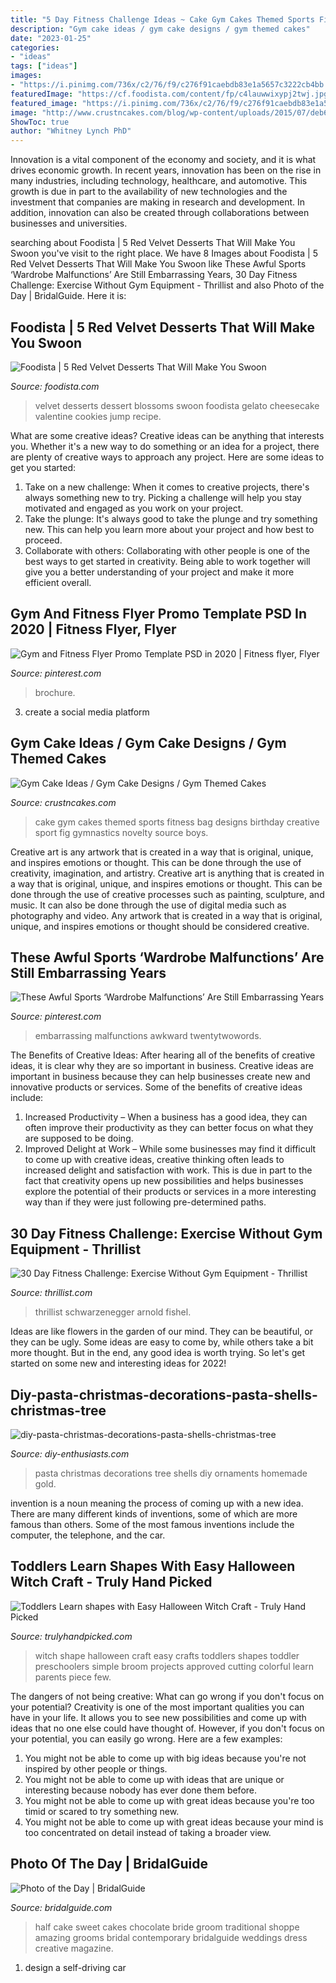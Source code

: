```yaml
---
title: "5 Day Fitness Challenge Ideas ~ Cake Gym Cakes Themed Sports Fitness Bag Designs Birthday Creative Sport Fig Gymnastics Novelty Source Boys"
description: "Gym cake ideas / gym cake designs / gym themed cakes"
date: "2023-01-25"
categories:
- "ideas"
tags: ["ideas"]
images:
- "https://i.pinimg.com/736x/c2/76/f9/c276f91caebdb83e1a5657c3222cb4bb.jpg"
featuredImage: "https://cf.foodista.com/content/fp/c4lauwwixypj2twj.jpg"
featured_image: "https://i.pinimg.com/736x/c2/76/f9/c276f91caebdb83e1a5657c3222cb4bb.jpg"
image: "http://www.crustncakes.com/blog/wp-content/uploads/2015/07/deb6931068f9c73baced91cb3de43cd7.jpg"
ShowToc: true
author: "Whitney Lynch PhD"
---
```



Innovation is a vital component of the economy and society, and it is what drives economic growth. In recent years, innovation has been on the rise in many industries, including technology, healthcare, and automotive. This growth is due in part to the availability of new technologies and the investment that companies are making in research and development. In addition, innovation can also be created through collaborations between businesses and universities.

	

		
searching about Foodista | 5 Red Velvet Desserts That Will Make You Swoon you've visit to the right place. We have 8 Images about Foodista | 5 Red Velvet Desserts That Will Make You Swoon like These Awful Sports ‘Wardrobe Malfunctions’ Are Still Embarrassing Years, 30 Day Fitness Challenge: Exercise Without Gym Equipment - Thrillist and also Photo of the Day | BridalGuide. Here it is:
		
    
## Foodista | 5 Red Velvet Desserts That Will Make You Swoon

<img loading=lazy src="https://cf.foodista.com/content/fp/c4lauwwixypj2twj.jpg" onerror="this.onerror=null;this.src='https://tse4.mm.bing.net/th?id=OIP.ZHmb8QmyHo478TX8bX3pNwHaLH&amp;pid=15.1';" alt="Foodista | 5 Red Velvet Desserts That Will Make You Swoon">

_Source: foodista.com_

>velvet desserts dessert blossoms swoon foodista gelato cheesecake valentine cookies jump recipe. 

	

What are some creative ideas?
Creative ideas can be anything that interests you. Whether it's a new way to do something or an idea for a project, there are plenty of creative ways to approach any project. Here are some ideas to get you started: 
1. Take on a new challenge: When it comes to creative projects, there's always something new to try. Picking a challenge will help you stay motivated and engaged as you work on your project. 
2. Take the plunge: It's always good to take the plunge and try something new. This can help you learn more about your project and how best to proceed. 
3. Collaborate with others: Collaborating with other people is one of the best ways to get started in creativity. Being able to work together will give you a better understanding of your project and make it more efficient overall.

    
## Gym And Fitness Flyer Promo Template PSD In 2020 | Fitness Flyer, Flyer

<img loading=lazy src="https://i.pinimg.com/736x/c2/76/f9/c276f91caebdb83e1a5657c3222cb4bb.jpg" onerror="this.onerror=null;this.src='https://tse3.mm.bing.net/th?id=OIP.U1H2wniOjMx7haP36tbPWQHaKN&amp;pid=15.1';" alt="Gym and Fitness Flyer Promo Template PSD in 2020 | Fitness flyer, Flyer">

_Source: pinterest.com_

>brochure. 

	

3. create a social media platform

    
## Gym Cake Ideas / Gym Cake Designs / Gym Themed Cakes

<img loading=lazy src="http://www.crustncakes.com/blog/wp-content/uploads/2015/07/deb6931068f9c73baced91cb3de43cd7.jpg" onerror="this.onerror=null;this.src='https://tse1.mm.bing.net/th?id=OIP.hwdSnEDac7vukzUpteNa3wHaKX&amp;pid=15.1';" alt="Gym Cake Ideas / Gym Cake Designs / Gym Themed Cakes">

_Source: crustncakes.com_

>cake gym cakes themed sports fitness bag designs birthday creative sport fig gymnastics novelty source boys. 

	

Creative art is any artwork that is created in a way that is original, unique, and inspires emotions or thought. This can be done through the use of creativity, imagination, and artistry.
Creative art is anything that is created in a way that is original, unique, and inspires emotions or thought. This can be done through the use of creative processes such as painting, sculpture, and music. It can also be done through the use of digital media such as photography and video. Any artwork that is created in a way that is original, unique, and inspires emotions or thought should be considered creative.

    
## These Awful Sports ‘Wardrobe Malfunctions’ Are Still Embarrassing Years

<img loading=lazy src="https://i.pinimg.com/736x/1c/c2/68/1cc268da2ef7f5ed861efc724d8cef81.jpg" onerror="this.onerror=null;this.src='https://tse2.mm.bing.net/th?id=OIP.xf3n83oKqiLMWRCgCmaxGAHaLH&amp;pid=15.1';" alt="These Awful Sports ‘Wardrobe Malfunctions’ Are Still Embarrassing Years">

_Source: pinterest.com_

>embarrassing malfunctions awkward twentytwowords. 

	

The Benefits of Creative Ideas: After hearing all of the benefits of creative ideas, it is clear why they are so important in business.
Creative ideas are important in business because they can help businesses create new and innovative products or services. Some of the benefits of creative ideas include: 
1. Increased Productivity – When a business has a good idea, they can often improve their productivity as they can better focus on what they are supposed to be doing. 
2. Improved Delight at Work – While some businesses may find it difficult to come up with creative ideas, creative thinking often leads to increased delight and satisfaction with work. This is due in part to the fact that creativity opens up new possibilities and helps businesses explore the potential of their products or services in a more interesting way than if they were just following pre-determined paths. 

    
## 30 Day Fitness Challenge: Exercise Without Gym Equipment - Thrillist

<img loading=lazy src="https://assets3.thrillist.com/v1/image/1870866/1200x600/scale;" onerror="this.onerror=null;this.src='https://tse3.mm.bing.net/th?id=OIP.uo_mnjccBL6S1V-g1l1SOAHaE8&amp;pid=15.1';" alt="30 Day Fitness Challenge: Exercise Without Gym Equipment - Thrillist">

_Source: thrillist.com_

>thrillist schwarzenegger arnold fishel. 

	

Ideas are like flowers in the garden of our mind. They can be beautiful, or they can be ugly. Some ideas are easy to come by, while others take a bit more thought. But in the end, any good idea is worth trying. So let's get started on some new and interesting ideas for 2022!

    
## Diy-pasta-christmas-decorations-pasta-shells-christmas-tree

<img loading=lazy src="http://diy-enthusiasts.com/wp-content/uploads/2014/12/diy-pasta-christmas-decorations-pasta-shells-christmas-tree.jpg" onerror="this.onerror=null;this.src='https://tse2.mm.bing.net/th?id=OIP.0tbrsna2Xx9gIU5GDa71bAHaJ4&amp;pid=15.1';" alt="diy-pasta-christmas-decorations-pasta-shells-christmas-tree">

_Source: diy-enthusiasts.com_

>pasta christmas decorations tree shells diy ornaments homemade gold. 

	

invention is a noun meaning the process of coming up with a new idea. There are many different kinds of inventions, some of which are more famous than others. Some of the most famous inventions include the computer, the telephone, and the car.

    
## Toddlers Learn Shapes With Easy Halloween Witch Craft - Truly Hand Picked

<img loading=lazy src="https://trulyhandpicked.com/wp-content/uploads/2019/09/1568653557htldynkeurcadpi-1024x1024.jpg" onerror="this.onerror=null;this.src='https://tse1.mm.bing.net/th?id=OIP.pB8gCDZg93sjD7syh5yxvwHaHa&amp;pid=15.1';" alt="Toddlers Learn shapes with Easy Halloween Witch Craft - Truly Hand Picked">

_Source: trulyhandpicked.com_

>witch shape halloween craft easy crafts toddlers shapes toddler preschoolers simple broom projects approved cutting colorful learn parents piece few. 

	

The dangers of not being creative: What can go wrong if you don't focus on your potential?
Creativity is one of the most important qualities you can have in your life. It allows you to see new possibilities and come up with ideas that no one else could have thought of. However, if you don't focus on your potential, you can easily go wrong. Here are a few examples: 
1) You might not be able to come up with big ideas because you're not inspired by other people or things. 
2) You might not be able to come up with ideas that are unique or interesting because nobody has ever done them before. 
3) You might not be able to come up with great ideas because you're too timid or scared to try something new. 
4) You might not be able to come up with great ideas because your mind is too concentrated on detail instead of taking a broader view.

    
## Photo Of The Day | BridalGuide

<img loading=lazy src="http://www.bridalguide.com/sites/default/files/article-images/PHOTO-OF-THE-DAY/shockleys-sweet-shoppe-half-and-half-cake.jpg" onerror="this.onerror=null;this.src='https://tse4.mm.bing.net/th?id=OIP.Dy4VFeyqfzGSkwkojQCsLgHaMv&amp;pid=15.1';" alt="Photo of the Day | BridalGuide">

_Source: bridalguide.com_

>half cake sweet cakes chocolate bride groom traditional shoppe amazing grooms bridal contemporary bridalguide weddings dress creative magazine. 

	

1. design a self-driving car 

